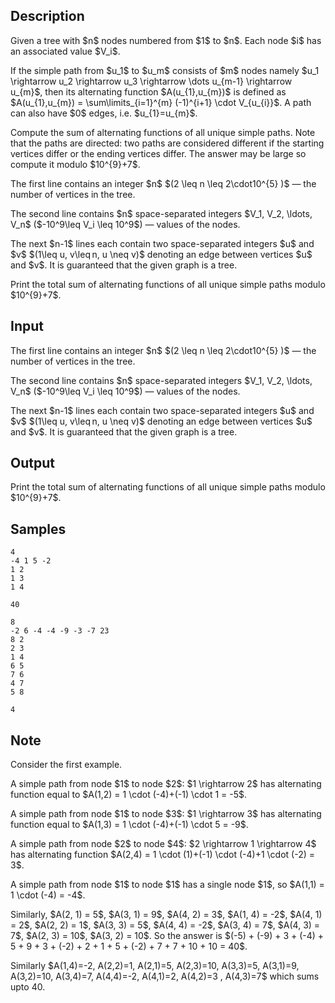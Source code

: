 ## Description

<div><p>Given a tree with $n$ nodes numbered from $1$ to $n$. Each node $i$ has an associated value $V_i$.</p><p>If the simple path from $u_1$ to $u_m$ consists of $m$ nodes namely $u_1 \rightarrow u_2 \rightarrow u_3 \rightarrow \dots u_{m-1} \rightarrow u_{m}$, then its alternating function $A(u_{1},u_{m})$ is defined as $A(u_{1},u_{m}) = \sum\limits_{i=1}^{m} (-1)^{i+1} \cdot V_{u_{i}}$. A path can also have $0$ edges, i.e. $u_{1}=u_{m}$.</p><p>Compute the sum of alternating functions of all unique simple paths. Note that the paths are directed: two paths are considered different if the starting vertices differ or the ending vertices differ. The answer may be large so compute it modulo $10^{9}+7$. </p></div><div class="input-specification"><p>The first line contains an integer $n$ $(2 \leq n \leq 2\cdot10^{5} )$ — the number of vertices in the tree.</p><p>The second line contains $n$ space-separated integers $V_1, V_2, \ldots, V_n$ ($-10^9\leq V_i \leq 10^9$) — values of the nodes.</p><p>The next $n-1$ lines each contain two space-separated integers $u$ and $v$ $(1\leq u, v\leq n, u \neq v)$ denoting an edge between vertices $u$ and $v$. It is guaranteed that the given graph is a tree.</p></div><div class="output-specification"><p>Print the total sum of alternating functions of all unique simple paths modulo $10^{9}+7$. </p></div>

## Input

<p>The first line contains an integer $n$ $(2 \leq n \leq 2\cdot10^{5} )$ — the number of vertices in the tree.</p><p>The second line contains $n$ space-separated integers $V_1, V_2, \ldots, V_n$ ($-10^9\leq V_i \leq 10^9$) — values of the nodes.</p><p>The next $n-1$ lines each contain two space-separated integers $u$ and $v$ $(1\leq u, v\leq n, u \neq v)$ denoting an edge between vertices $u$ and $v$. It is guaranteed that the given graph is a tree.</p>

## Output

<p>Print the total sum of alternating functions of all unique simple paths modulo $10^{9}+7$. </p>

## Samples

```input1
4
-4 1 5 -2
1 2
1 3
1 4

```

```output1
40

```






```input2
8
-2 6 -4 -4 -9 -3 -7 23
8 2
2 3
1 4
6 5
7 6
4 7
5 8

```

```output2
4

```




## Note

<p>Consider the first example.</p><p>A simple path from node $1$ to node $2$: $1 \rightarrow 2$ has alternating function equal to $A(1,2) = 1 \cdot (-4)+(-1) \cdot 1 = -5$.</p><p>A simple path from node $1$ to node $3$: $1 \rightarrow 3$ has alternating function equal to $A(1,3) = 1 \cdot (-4)+(-1) \cdot 5 = -9$.</p><p>A simple path from node $2$ to node $4$: $2 \rightarrow 1 \rightarrow 4$ has alternating function $A(2,4) = 1 \cdot (1)+(-1) \cdot (-4)+1 \cdot (-2) = 3$.</p><p>A simple path from node $1$ to node $1$ has a single node $1$, so $A(1,1) = 1 \cdot (-4) = -4$.</p><p>Similarly, $A(2, 1) = 5$, $A(3, 1) = 9$, $A(4, 2) = 3$, $A(1, 4) = -2$, $A(4, 1) = 2$, $A(2, 2) = 1$, $A(3, 3) = 5$, $A(4, 4) = -2$, $A(3, 4) = 7$, $A(4, 3) = 7$, $A(2, 3) = 10$, $A(3, 2) = 10$. So the answer is $(-5) + (-9) + 3 + (-4) + 5 + 9 + 3 + (-2) + 2 + 1 + 5 + (-2) + 7 + 7 + 10 + 10 = 40$.</p><p>Similarly $A(1,4)=-2, A(2,2)=1, A(2,1)=5, A(2,3)=10, A(3,3)=5, A(3,1)=9, A(3,2)=10, A(3,4)=7, A(4,4)=-2, A(4,1)=2, A(4,2)=3 , A(4,3)=7$ which sums upto 40. </p>
